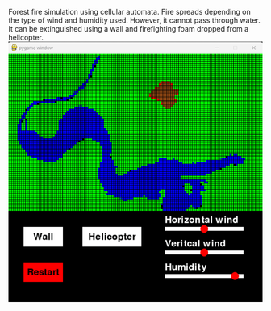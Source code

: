 Forest fire simulation using cellular automata. Fire spreads depending on the type of wind and humidity used. However, it cannot pass through water. It can be extinguished using a wall and firefighting foam dropped from a helicopter.
![](forest_fire.gif)
